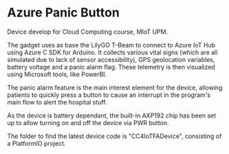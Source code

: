 # Azure Panic Button

Device develop for Cloud Computing course, MIoT UPM.

The gadget uses as base the LilyGO T-Beam to connect to Azure IoT Hub using Azure C SDK for Arduino. It collects various vital signs (which are all simulated due to lack of sensor accessibility), GPS geolocation variables, battery voltage and a panic alarm flag. These telemetry is then visualized using Microsoft tools, like PowerBI.

The panic alarm feature is the main interest element for the device, allowing patients to quickly press a button to cause an interrupt in the program's main flow to alert the hospital stuff.

As the device is battery dependant, the built-in AXP192 chip has been set up to allow turning on and off the device via PWR button.

The folder to find the latest device code is "CC4IoTFADevice", consisting of a PlatformIO project.
